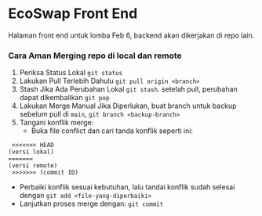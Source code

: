 # EcoSwap Front End
Halaman front end untuk lomba Feb 6, backend akan dikerjakan di repo lain.

### Cara Aman Merging repo di local dan remote
1. Periksa Status Lokal `git status`
2. Lakukan Pull Terlebih Dahulu `git pull origin <branch>`
3. Stash Jika Ada Perubahan Lokal `git stash`. setelah pull, perubahan dapat dikembalikan `git pop`
4. Lakukan Merge Manual Jika Diperlukan, buat branch untuk backup sebelum pull di `main`, `git branch <backup-branch>`
5. Tangani konflik merge:
   - Buka file conflict dan cari tanda konflik seperti ini:
```
 <<<<<<< HEAD
(versi lokal)
=======
(versi remote)
 >>>>>>> (commit ID)

```

   - Perbaiki konflik sesuai kebutuhan, lalu tandai konflik sudah selesai dengan `git add <file-yang-diperbaiki>`
   - Lanjutkan proses merge dengan: `git commit`
